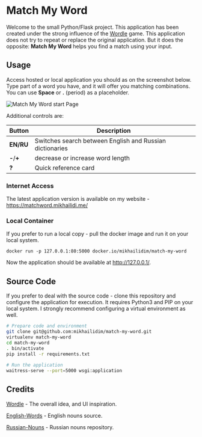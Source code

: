 # Match My Word

Welcome to the small Python/Flask project. This application has been created under the strong influence of the [Wordle](https://www.nytimes.com/games/wordle) game.
This application does not try to repeat or replace the original application. But it does the opposite: __Match My Word__ helps you find a match using your input. 

## Usage

Access hosted or local application you should as on the screenshot below.
Type part of a word you have, and it will offer you matching combinations. You can use __Space__ or __.__ (period) as a placeholder. 

![Match My Word start Page](https://user-images.githubusercontent.com/10143072/158813911-c6bda072-0f9d-4f5e-84fd-69ff6220a7e3.png)

Additional controls are: 

| Button | Description |
|---|---|
| __EN/RU__ | Switches search between English and Russian dictionaries | 
| __-__/__+__ | decrease or increase word length | 
| __?__ | Quick reference card | 


### Internet Access
The latest application version is available on my website - https://matchword.mikhailidi.me/

### Local Container

If you prefer to run a local copy - pull the docker image and run it on your local system.

    docker run -p 127.0.0.1:80:5000 docker.io/mikhailidim/match-my-word
    
Now the application should be available at http://127.0.0.1/. 

## Source Code

If you prefer to deal with the source code - clone this repository and configure the application for execution. 
It requires Python3 and PIP on your local system. I strongly recommend configuring a virtual environment as well. 
```bash
# Prepare code and environment 
git clone git@github.com:mikhailidim/match-my-word.git
virtualenv match-my-word
cd match-my-word
. bin/activate
pip install -r requirements.txt 
    
# Run the application 
waitress-serve --port=5000 wsgi:application
```
## Credits 

[Wordle](https://www.nytimes.com/games/wordle) - The overall idea, and UI inspiration. 

[English-Words](https://github.com/dwyl/english-words) - English nouns source.

[Russian-Nouns](https://github.com/Harrix/Russian-Nouns) - Russian nouns repository.
